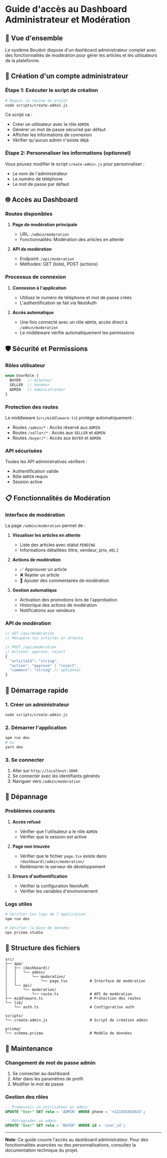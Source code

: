 # Guide d'accès au Dashboard Administrateur et Modération

## 🎯 Vue d'ensemble

Le système Boudoir dispose d'un dashboard administrateur complet avec des fonctionnalités de modération pour gérer les articles et les utilisateurs de la plateforme.

## 🔐 Création d'un compte administrateur

### Étape 1: Exécuter le script de création

```bash
# Depuis la racine du projet
node scripts/create-admin.js
```

Ce script va :
- Créer un utilisateur avec le rôle `ADMIN`
- Générer un mot de passe sécurisé par défaut
- Afficher les informations de connexion
- Vérifier qu'aucun admin n'existe déjà

### Étape 2: Personnaliser les informations (optionnel)

Vous pouvez modifier le script `create-admin.js` pour personnaliser :
- Le nom de l'administrateur
- Le numéro de téléphone
- Le mot de passe par défaut

## 🌐 Accès au Dashboard

### Routes disponibles

1. **Page de modération principale**
   - URL: `/admin/moderation`
   - Fonctionnalités: Modération des articles en attente

2. **API de modération**
   - Endpoint: `/api/moderation`
   - Méthodes: GET (liste), POST (actions)

### Processus de connexion

1. **Connexion à l'application**
   - Utilisez le numéro de téléphone et mot de passe créés
   - L'authentification se fait via NextAuth

2. **Accès automatique**
   - Une fois connecté avec un rôle `ADMIN`, accès direct à `/admin/moderation`
   - Le middleware vérifie automatiquement les permissions

## 🛡️ Sécurité et Permissions

### Rôles utilisateur

```typescript
enum UserRole {
  BUYER   // Acheteur
  SELLER  // Vendeur  
  ADMIN   // Administrateur
}
```

### Protection des routes

Le middleware (`src/middleware.ts`) protège automatiquement :
- Routes `/admin/*` : Accès réservé aux `ADMIN`
- Routes `/seller/*` : Accès aux `SELLER` et `ADMIN`
- Routes `/buyer/*` : Accès aux `BUYER` et `ADMIN`

### API sécurisées

Toutes les API administratives vérifient :
- Authentification valide
- Rôle `ADMIN` requis
- Session active

## 📋 Fonctionnalités de Modération

### Interface de modération

La page `/admin/moderation` permet de :

1. **Visualiser les articles en attente**
   - Liste des articles avec statut `PENDING`
   - Informations détaillées (titre, vendeur, prix, etc.)

2. **Actions de modération**
   - ✅ Approuver un article
   - ❌ Rejeter un article
   - 💬 Ajouter des commentaires de modération

3. **Gestion automatique**
   - Activation des promotions lors de l'approbation
   - Historique des actions de modération
   - Notifications aux vendeurs

### API de modération

```typescript
// GET /api/moderation
// Récupère les articles en attente

// POST /api/moderation
// Actions: approve, reject
{
  "articleId": "string",
  "action": "approve" | "reject",
  "comment": "string" // optionnel
}
```

## 🚀 Démarrage rapide

### 1. Créer un administrateur

```bash
node scripts/create-admin.js
```

### 2. Démarrer l'application

```bash
npm run dev
# ou
yarn dev
```

### 3. Se connecter

1. Aller sur `http://localhost:3000`
2. Se connecter avec les identifiants générés
3. Naviguer vers `/admin/moderation`

## 🔧 Dépannage

### Problèmes courants

1. **Accès refusé**
   - Vérifier que l'utilisateur a le rôle `ADMIN`
   - Vérifier que la session est active

2. **Page non trouvée**
   - Vérifier que le fichier `page.tsx` existe dans `(dashboard)/admin/moderation/`
   - Redémarrer le serveur de développement

3. **Erreurs d'authentification**
   - Vérifier la configuration NextAuth
   - Vérifier les variables d'environnement

### Logs utiles

```bash
# Vérifier les logs de l'application
npm run dev

# Vérifier la base de données
npx prisma studio
```

## 📁 Structure des fichiers

```
src/
├── app/
│   ├── (dashboard)/
│   │   └── admin/
│   │       └── moderation/
│   │           └── page.tsx          # Interface de modération
│   └── api/
│       └── moderation/
│           └── route.ts              # API de modération
├── middleware.ts                     # Protection des routes
└── lib/
    └── auth.ts                       # Configuration auth

scripts/
└── create-admin.js                   # Script de création admin

prisma/
└── schema.prisma                     # Modèle de données
```

## 🔄 Maintenance

### Changement de mot de passe admin

1. Se connecter au dashboard
2. Aller dans les paramètres de profil
3. Modifier le mot de passe

### Gestion des rôles

```sql
-- Promouvoir un utilisateur en admin
UPDATE "User" SET role = 'ADMIN' WHERE phone = '+221XXXXXXXXX';

-- Rétrograder un admin
UPDATE "User" SET role = 'BUYER' WHERE id = 'user_id';
```

---

**Note**: Ce guide couvre l'accès au dashboard administrateur. Pour des fonctionnalités avancées ou des personnalisations, consultez la documentation technique du projet.